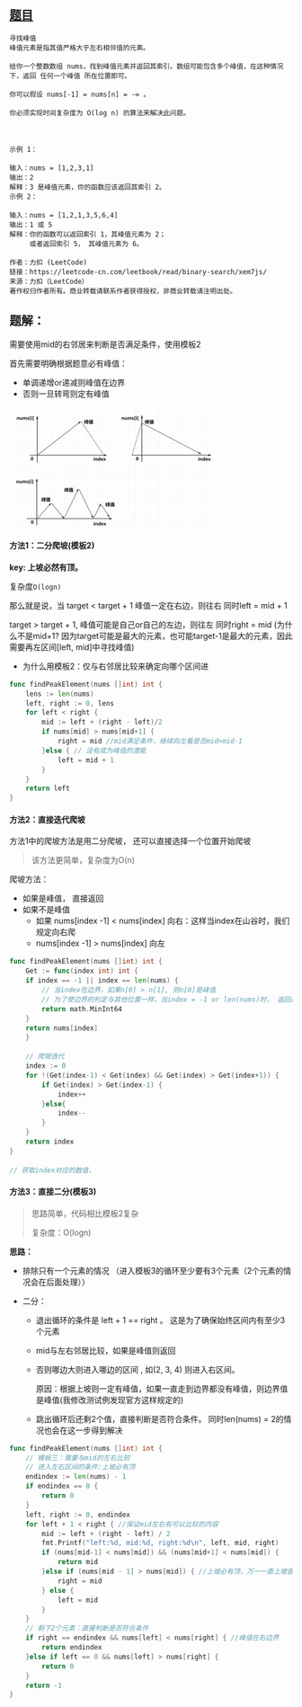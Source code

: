 ## [题目](https://leetcode-cn.com/problems/find-peak-element/)



```
寻找峰值
峰值元素是指其值严格大于左右相邻值的元素。

给你一个整数数组 nums，找到峰值元素并返回其索引。数组可能包含多个峰值，在这种情况下，返回 任何一个峰值 所在位置即可。

你可以假设 nums[-1] = nums[n] = -∞ 。

你必须实现时间复杂度为 O(log n) 的算法来解决此问题。

 

示例 1：

输入：nums = [1,2,3,1]
输出：2
解释：3 是峰值元素，你的函数应该返回其索引 2。
示例 2：

输入：nums = [1,2,1,3,5,6,4]
输出：1 或 5 
解释：你的函数可以返回索引 1，其峰值元素为 2；
     或者返回索引 5， 其峰值元素为 6。

作者：力扣 (LeetCode)
链接：https://leetcode-cn.com/leetbook/read/binary-search/xem7js/
来源：力扣（LeetCode）
著作权归作者所有。商业转载请联系作者获得授权，非商业转载请注明出处。
```



## 题解：

需要使用mid的右邻居来判断是否满足条件，使用模板2

首先需要明确根据题意必有峰值：

- 单调递增or递减则峰值在边界
- 否则一旦转弯则定有峰值

<img src="pic/%5Bclass%5D%E5%AF%BB%E6%89%BE%E5%B3%B0%E5%80%BC.assets/image-20220317092205206.png" alt="image-20220317092205206" style="zoom: 50%;" />



#### 方法1：二分爬坡(模板2)

**key: 上坡必然有顶。**

复杂度`O(logn)`

那么就是说，当 target < target + 1 峰值一定在右边，则往右 同时left = mid + 1

target > target + 1, 峰值可能是自己or自己的左边，则往左 同时right = mid  (为什么不是mid+1? 因为target可能是最大的元素，也可能target-1是最大的元素，因此需要再左区间[left, mid]中寻找峰值)

- 为什么用模板2：仅与右邻居比较来确定向哪个区间进

```go
func findPeakElement(nums []int) int {
    lens := len(nums)
    left, right := 0, lens 
    for left < right {
        mid := left + (right - left)/2
        if nums[mid] > nums[mid+1] {
            right = mid //mid满足条件，继续向左看是否mid>mid-1
        }else { // 没有成为峰值的潜能
            left = mid + 1
        }
    }
    return left
}
```



#### 方法2：直接迭代爬坡

方法1中的爬坡方法是用二分爬坡， 还可以直接选择一个位置开始爬坡

> 该方法更简单，复杂度为O(n)

爬坡方法：

- 如果是峰值， 直接返回
- 如果不是峰值
   - 如果 nums[index -1] < nums[index] 向右：这样当index在山谷时，我们规定向右爬
   - nums[index -1] > nums[index]  向左

```go
func findPeakElement(nums []int) int {
    Get := func(index int) int {
    if index == -1 || index == len(nums) { 
        // 当index在边界，如果n[0] > n[1], 则n[0]是峰值
        // 为了使边界的判定与其他位置一样，当index = -1 or len(nums)时， 返回最小值，使边界值任何时候都大于最小值
        return math.MinInt64
    }
    return nums[index]
    }

    // 爬坡迭代
    index := 0
    for !(Get(index-1) < Get(index) && Get(index) > Get(index+1)) { 
        if Get(index) > Get(index-1) {
            index++
        }else{
            index--
        }
    }
    return index
}

// 获取index对应的数值，

```







#### 方法3：直接二分(模板3)

> 思路简单，代码相比模板2复杂 
>
> 复杂度：O(logn) 

**思路：**

- 排除只有一个元素的情况 （进入模板3的循环至少要有3个元素（2个元素的情况会在后面处理））

- 二分：

   - 退出循环的条件是 left + 1 == right 。 这是为了确保始终区间内有至少3个元素

   - mid与左右邻居比较，如果是峰值则返回

   - 否则哪边大则进入哪边的区间 , 如(2, 3, 4) 则进入右区间。 

      原因：根据上坡则一定有峰值，如果一直走到边界都没有峰值，则边界值是峰值(我修改测试例发现官方这样规定的)

   - 跳出循环后还剩2个值，直接判断是否符合条件。 同时len(nums) = 2的情况也会在这一步得到解决

```go
func findPeakElement(nums []int) int {
    // 模板三：需要与mid的左右比较
    // 进入左右区间的条件:上坡必有顶
    endindex := len(nums) - 1
    if endindex == 0 {
        return 0
    }
    left, right := 0, endindex
    for left + 1 < right { //保证mid左右有可以比较的内容
        mid := left + (right - left) / 2
        fmt.Printf("left:%d, mid:%d, right:%d\n", left, mid, right)
        if (nums[mid-1] < nums[mid]) && (nums[mid+1] < nums[mid]) {
            return mid
        }else if (nums[mid - 1] > nums[mid]) { //上坡必有顶，万一一直上坡直到边界呢？边界就是峰值
            right = mid
        } else {
            left = mid
        }
    }
    // 剩下2个元素：直接判断是否符合条件
    if right == endindex && nums[left] < nums[right] { //峰值在右边界
        return endindex
    }else if left == 0 && nums[left] > nums[right] {
        return 0
    }
    return -1
}
```




























